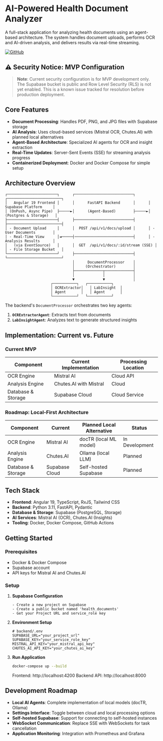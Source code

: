 # AI-Powered Health Document Analyzer

A full-stack application for analyzing health documents using an agent-based architecture. The system handles document uploads, performs OCR and AI-driven analysis, and delivers results via real-time streaming.

[![GitHub](https://img.shields.io/badge/GitHub-Repository-blue?logo=github)](https://github.com/ggustin93/agentic-lab-analyzer)

## ⚠️ Security Notice: MVP Configuration
> **Note**: Current security configuration is for MVP development only. The Supabase bucket is public and Row Level Security (RLS) is not yet enabled. This is a known issue tracked for resolution before production deployment.

## Core Features

*   **Document Processing**: Handles PDF, PNG, and JPG files with Supabase storage
*   **AI Analysis**: Uses cloud-based services (Mistral OCR, Chutes.AI) with planned local alternatives
*   **Agent-Based Architecture**: Specialized AI agents for OCR and insight extraction
*   **Real-Time Updates**: Server-Sent Events (SSE) for streaming analysis progress
*   **Containerized Deployment**: Docker and Docker Compose for simple setup

## Architecture Overview

```
┌───────────────────────┐      ┌───────────────────────────┐      ┌─────────────────────────┐
│   Angular 19 Frontend │      │      FastAPI Backend      │      │     Supabase Platform     │
│ (OnPush, Async Pipe)  ├─────►│      (Agent-Based)        ├─────►│  (Postgres & Storage)   │
├───────────────────────┤      ├───────────────────────────┤      ├─────────────────────────┤
│ - Document Upload     │      │  POST /api/v1/docs/upload │      │ - User Documents        │
│ - Real-Time View      │◄─────┤───────────────────────────┤      │ - Analysis Results      │
│   (via EventSource)   │      │  GET  /api/v1/docs/:id/stream (SSE) │      │ - File Storage Bucket   │
└───────────────────────┘      ├───────────────────────────┤      └─────────────────────────┘
                               │      DocumentProcessor    │
                               │     (Orchestrator)        │
                               ├─────────────┬─────────────┤
                               │             │             │
                               ▼             ▼             │
                     ┌───────────┐   ┌───────────┐
                     │ OCRExtractor│   │ LabInsight  │
                     │ Agent       │   │ Agent       │
                     └───────────┘   └───────────┘
```

The backend's `DocumentProcessor` orchestrates two key agents:
1. **`OCRExtractorAgent`**: Extracts text from documents
2. **`LabInsightAgent`**: Analyzes text to generate structured insights

## Implementation: Current vs. Future

### Current MVP

| Component | Current Implementation | Processing Location |
|-----------|------------------------|---------------------|
| OCR Engine | Mistral AI | Cloud API |
| Analysis Engine | Chutes.AI with Mistral | Cloud |
| Database & Storage | Supabase Cloud | Cloud Service |

### Roadmap: Local-First Architecture

| Component | Current | Planned Local Alternative | Status |
|-----------|---------|---------------------------|--------|
| OCR Engine | Mistral AI | docTR (local ML model) | In Development |
| Analysis Engine | Chutes.AI | Ollama (local LLM) | Planned |
| Database & Storage | Supabase Cloud | Self-hosted Supabase | Planned |

## Tech Stack

*   **Frontend**: Angular 19, TypeScript, RxJS, Tailwind CSS
*   **Backend**: Python 3.11, FastAPI, Pydantic
*   **Database & Storage**: Supabase (PostgreSQL, Storage)
*   **AI Services**: Mistral AI (OCR), Chutes.AI (Insights)
*   **Tooling**: Docker, Docker Compose, GitHub Actions

## Getting Started

### Prerequisites
*   Docker & Docker Compose
*   Supabase account
*   API keys for Mistral AI and Chutes.AI

### Setup

1. **Supabase Configuration**
   ```
   - Create a new project on Supabase
   - Create a public bucket named 'health_documents'
   - Get your Project URL and service_role key
   ```

2. **Environment Setup**
   ```
   # backend/.env
   SUPABASE_URL="your_project_url"
   SUPABASE_KEY="your_service_role_key"
   MISTRAL_API_KEY="your_mistral_api_key"
   CHUTES_AI_API_KEY="your_chutes_ai_key"
   ```

3. **Run Application**
   ```bash
   docker-compose up --build
   ```
   Frontend: http://localhost:4200
   Backend API: http://localhost:8000

## Development Roadmap

*   **Local AI Agents**: Complete implementation of local models (docTR, Ollama)
*   **Settings Interface**: Toggle between cloud and local processing options
*   **Self-hosted Supabase**: Support for connecting to self-hosted instances
*   **WebSocket Communication**: Replace SSE with WebSockets for task cancellation
*   **Application Monitoring**: Integration with Prometheus and Grafana